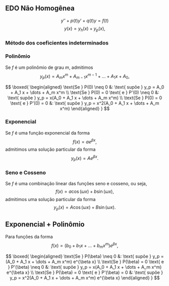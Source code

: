 
## EDO Não Homogênea
$$
y'' + p(t)y' + q(t)y = f(t)
$$
$$
y(x) = y_h(x) + y_p(x),
$$

### Método dos coeficientes indeterminados
### Polinômio
Se $f$ é um polinômio de grau $m$, admitimos
$$
y_p(x) = A_m x^m + A_{m-1}x^{m-1} + \dots + A_1 x + A_0,
$$

$$
\boxed{
\begin{aligned}
\text{Se } P(0) \neq 0 &: \text{ supõe } y_p = A_0 + A_1 x + \dots + A_m x^m \\
\text{Se } P(0) = 0 \text{ e } P'(0) \neq 0 &: \text{ supõe } y_p = x(A_0 + A_1 x + \dots + A_m x^m) \\
\text{Se } P(0) = 0 \text{ e } P'(0) = 0 &: \text{ supõe } y_p = x^2(A_0 + A_1 x + \dots + A_m x^m)
\end{aligned}
}
$$

### Exponencial
Se $f$ é uma função exponencial da forma
$$
f(x) = ae^{\beta x},
$$
admitimos uma solução particular da forma
$$
y_p(x) = Ae^{\beta x}.
$$

### Seno e Cosseno
Se $f$ é uma combinação linear das funções seno e cosseno, ou seja,
$$
f(x) = a \cos(\omega x) + b \sin(\omega x),
$$
admitimos uma solução particular da forma
$$
y_p(x) = A \cos(\omega x) + B \sin(\omega x).
$$

## Exponencial + Polinômio
Para funções da forma
$$
f(x) = (b_0 + b_1 x + \dots + b_m x^m) e^{\beta x},
$$

$$
\boxed{
\begin{aligned}
\text{Se } P(\beta) \neq 0 &: \text{ supõe } y_p = (A_0 + A_1 x + \dots + A_m x^m) e^{\beta x} \\
\text{Se } P(\beta) = 0 \text{ e } P'(\beta) \neq 0 &: \text{ supõe } y_p = x(A_0 + A_1 x + \dots + A_m x^m) e^{\beta x} \\
\text{Se } P(\beta) = 0 \text{ e } P'(\beta) = 0 &: \text{ supõe } y_p = x^2(A_0 + A_1 x + \dots + A_m x^m) e^{\beta x}
\end{aligned}
}
$$



